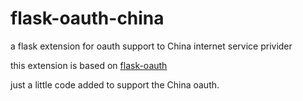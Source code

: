 flask-oauth-china
=================

a flask extension for oauth support to China internet service privider

this extension is based on
[flask-oauth](https://github.com/mitsuhiko/flask-oauth)

just a little code added to support the China oauth.


